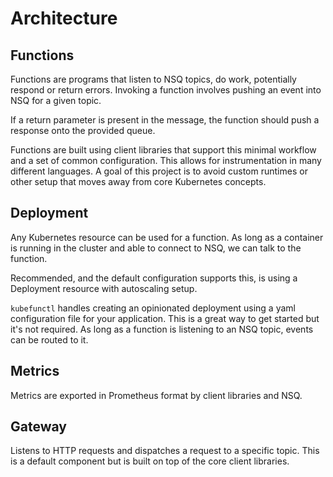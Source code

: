 # Architecture

## Functions

Functions are programs that listen to NSQ topics, do work, potentially respond or return errors. Invoking a function involves pushing an event into NSQ for a given topic.

If a return parameter is present in the message, the function should push a response onto the provided queue.

Functions are built using client libraries that support this minimal workflow and a set of common configuration. This allows for instrumentation in many different languages. A goal of this project is to avoid custom runtimes or other setup that moves away from core Kubernetes concepts.

## Deployment

Any Kubernetes resource can be used for a function. As long as a container is running in the cluster and able to connect to NSQ, we can talk to the function.

Recommended, and the default configuration supports this, is using a Deployment resource with autoscaling setup.

`kubefunctl` handles creating an opinionated deployment using a yaml configuration file for your application. This is a great way to get started but it's not required. As long as a function is listening to an NSQ topic, events can be routed to it.

## Metrics

Metrics are exported in Prometheus format by client libraries and NSQ.

## Gateway

Listens to HTTP requests and dispatches a request to a specific topic. This is a default component but is built on top of the core client libraries.
